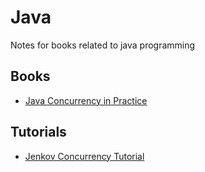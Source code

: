 # Java

Notes for books related to java programming

## Books
 * [Java Concurrency in Practice](./java-concurrency-in-practice)

## Tutorials
 * [Jenkov Concurrency Tutorial](./jenkov-concurrency)

